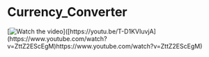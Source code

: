 # Currency_Converter

[![Watch the video]([https://img.youtube.com/vi/T-D1KVIuvjA/maxresdefault.jpg](https://i9.ytimg.com/vi/ZttZ2EScEgM/sddefault.jpg?sqp=CODQsqcG-oaymwEmCIAFEOAD8quKqQMa8AEB-AH-CYACtgWKAgwIABABGBEgayhyMA8=&rs=AOn4CLCstaom0yRGWw1v8evt2fsyQH3O_g)https://i9.ytimg.com/vi/ZttZ2EScEgM/sddefault.jpg?sqp=CODQsqcG-oaymwEmCIAFEOAD8quKqQMa8AEB-AH-CYACtgWKAgwIABABGBEgayhyMA8=&rs=AOn4CLCstaom0yRGWw1v8evt2fsyQH3O_g)]([https://youtu.be/T-D1KVIuvjA](https://www.youtube.com/watch?v=ZttZ2EScEgM)https://www.youtube.com/watch?v=ZttZ2EScEgM)
